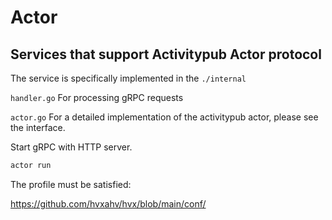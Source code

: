 # Actor
## Services that support Activitypub Actor protocol

The service is specifically implemented in the `./internal `

`handler.go` For processing gRPC requests

`actor.go` For a detailed implementation of the activitypub actor, please see the interface.

Start gRPC with HTTP server.

```bash
actor run
```
The profile must be satisfied:

https://github.com/hvxahv/hvx/blob/main/conf/

